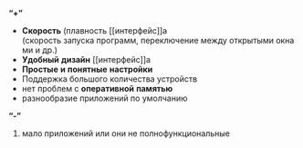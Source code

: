**“+”**
-   **Скорость** (плавность [[интерфейс]]a (скорость запуска программ, переключение между открытыми окнами и др.)
- **Удобный** **дизайн** [[интерфейс]]а
-   **Простые** **и** **понятные** **настройки**
- Поддержка большого количества устройств
- нет проблем с **оперативной** **памятью**
- разнообразие приложений по умолчанию

**“-”**
1.  мало приложений или они не полнофункциональные